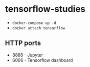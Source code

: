 # tensorflow-studies

* `docker-compose up -d`
* `docker attach tensorflow`

## HTTP ports

* 8888 - Jupyter
* 6006 - Tensorflow dashboard